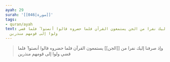 ```yaml
---
ayah: 29
surah: '[[046|سورة]]'
tags:
- quran/ayah
text: وإذ صرفنا إليك نفرا من الجن يستمعون القرآن فلما حضروه قالوا أنصتوا ۖ فلما قضي
  ولوا إلى قومهم منذرين
---
```

> وإذ صرفنا إليك نفرا من [[الجن]] يستمعون القرآن فلما حضروه قالوا أنصتوا ۖ فلما قضي ولوا إلى قومهم منذرين
